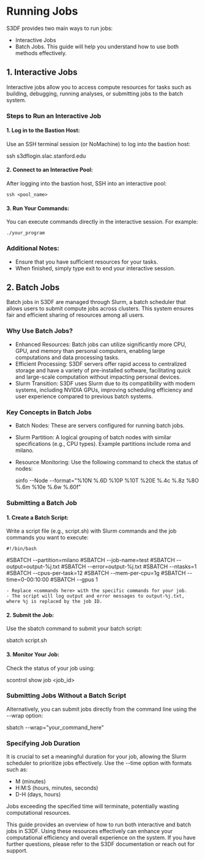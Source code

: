 # Running Jobs

S3DF provides two main ways to run jobs: 
- Interactive Jobs
- Batch Jobs.
This guide will help you understand how to use both methods effectively.

## 1. Interactive Jobs
Interactive jobs allow you to access compute resources for tasks such as building, debugging, running analyses, or submitting jobs to the batch system.

### Steps to Run an Interactive Job

#### 1. Log in to the Bastion Host:

Use an SSH terminal session (or NoMachine) to log into the bastion host:

  ssh s3dflogin.slac.stanford.edu

#### 2. Connect to an Interactive Pool:
After logging into the bastion host, SSH into an interactive pool:

    ssh <pool_name>

#### 3. Run Your Commands:
You can execute commands directly in the interactive session. For example:

    ./your_program

### Additional Notes:
- Ensure that you have sufficient resources for your tasks.
- When finished, simply type exit to end your interactive session.

## 2. Batch Jobs
Batch jobs in S3DF are managed through Slurm, a batch scheduler that allows users to submit compute jobs across clusters. This system ensures fair and efficient sharing of resources among all users.

### Why Use Batch Jobs?
 - Enhanced Resources: Batch jobs can utilize significantly more CPU, GPU, and memory than personal computers, enabling large computations and data processing tasks.
 - Efficient Processing: S3DF servers offer rapid access to centralized storage and have a variety of pre-installed software, facilitating quick and large-scale computation without impacting personal devices.
 - Slurm Transition: S3DF uses Slurm due to its compatibility with modern systems, including NVIDIA GPUs, improving scheduling efficiency and user experience compared to previous batch systems.

### Key Concepts in Batch Jobs
 - Batch Nodes: These are servers configured for running batch jobs.
 - Slurm Partition: A logical grouping of batch nodes with similar specifications (e.g., CPU types). Example partitions include roma and milano.
 - Resource Monitoring: Use the following command to check the status of nodes:

    sinfo --Node --format="%10N %.6D %10P %10T %20E %.4c %.8z %8O %.6m %10e %.6w %.60f"

### Submitting a Batch Job

#### 1. Create a Batch Script:
Write a script file (e.g., script.sh) with Slurm commands and the job commands you want to execute:

    #!/bin/bash
  
  #SBATCH --partition=milano
  #SBATCH --job-name=test
  #SBATCH --output=output-%j.txt
  #SBATCH --error=output-%j.txt
  #SBATCH --ntasks=1
  #SBATCH --cpus-per-task=12
  #SBATCH --mem-per-cpu=1g
  #SBATCH --time=0-00:10:00
  #SBATCH --gpus 1

  <commands here>

    - Replace <commands here> with the specific commands for your job.
    - The script will log output and error messages to output-%j.txt, where %j is replaced by the job ID.

#### 2. Submit the Job:
Use the sbatch command to submit your batch script:

  sbatch script.sh

#### 3. Monitor Your Job:
Check the status of your job using:

  scontrol show job <job_id>

### Submitting Jobs Without a Batch Script
Alternatively, you can submit jobs directly from the command line using the --wrap option:

  sbatch --wrap="your_command_here"

### Specifying Job Duration
It is crucial to set a meaningful duration for your job, allowing the Slurm scheduler to prioritize jobs effectively. Use the --time option with formats such as:

- M (minutes)
- H:M:S (hours, minutes, seconds)
- D-H (days, hours)
  
Jobs exceeding the specified time will terminate, potentially wasting computational resources.

This guide provides an overview of how to run both interactive and batch jobs in S3DF. Using these resources effectively can enhance your computational efficiency and overall experience on the system. If you have further questions, please refer to the S3DF documentation or reach out for support.
